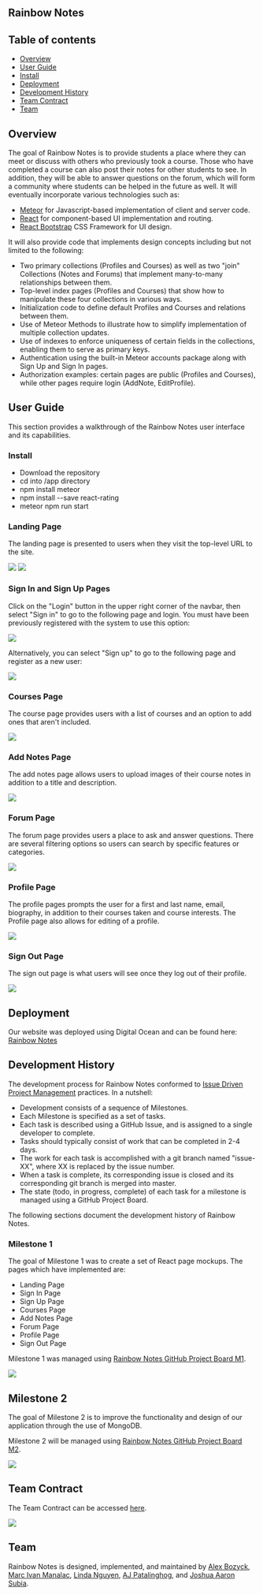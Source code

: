 ## Rainbow Notes

## Table of contents

* [Overview](#overview)
* [User Guide](#user-guide)
* [Install](#install)
* [Deployment](#deployment)
* [Development History](#development-history)
* [Team Contract](#team-contract)
* [Team](#team)

## Overview

The goal of Rainbow Notes is to provide students a place where they can meet or discuss with others who previously took a course. Those who have completed a course can also post their notes for other students to see. In addition, they will be able to answer questions on the forum, which will form a community where students can be helped in the future as well. It will eventually incorporate various technologies such as:

* [Meteor](https://www.meteor.com/) for Javascript-based implementation of client and server code.
* [React](https://reactjs.org/) for component-based UI implementation and routing.
* [React Bootstrap](https://react-bootstrap.github.io/) CSS Framework for UI design.

It will also provide code that implements design concepts including but not limited to the following:

* Two primary collections (Profiles and Courses) as well as two "join" Collections (Notes and Forums) that implement many-to-many relationships between them.
* Top-level index pages (Profiles and Courses) that show how to manipulate these four collections in various ways.
* Initialization code to define default Profiles and Courses and relations between them.
* Use of Meteor Methods to illustrate how to simplify implementation of multiple collection updates.
* Use of indexes to enforce uniqueness of certain fields in the collections, enabling them to serve as primary keys.
* Authentication using the built-in Meteor accounts package along with Sign Up and Sign In pages.
* Authorization examples: certain pages are public (Profiles and Courses), while other pages require login (AddNote, EditProfile).

## User Guide

This section provides a walkthrough of the Rainbow Notes user interface and its capabilities.

### Install
* Download the repository
* cd into /app directory
* npm install meteor
* npm install --save react-rating
* meteor npm run start

### Landing Page

The landing page is presented to users when they visit the top-level URL to the site.

![](images/landing-1.png)
![](images/landing-2.png)

### Sign In and Sign Up Pages

Click on the "Login" button in the upper right corner of the navbar, then select "Sign in" to go to the following page and login. You must have been previously registered with the system to use this option:

![](images/sign-in.png)

Alternatively, you can select "Sign up" to go to the following page and register as a new user:

![](images/sign-up.png)

### Courses Page 

The course page provides users with a list of courses and an option to add ones that aren't included. 

![](images/courses.png)

### Add Notes Page
The add notes page allows users to upload images of their course notes in addition to a title and description.

![](images/add-notes.png)

### Forum Page
The forum page provides users a place to ask and answer questions. There are several filtering options so users can search by specific features or categories.

![](images/forum.png)

### Profile Page
The profile pages prompts the user for a first and last name, email, biography, in addition to their courses taken and course interests. The Profile page also allows for editing of a profile.

![](images/profile.png)

### Sign Out Page
The sign out page is what users will see once they log out of their profile.

![](images/sign-out.png)

## Deployment
Our website was deployed using Digital Ocean and can be found here: [Rainbow Notes](http://146.190.34.247/)

## Development History

The development process for Rainbow Notes conformed to [Issue Driven Project Management](http://courses.ics.hawaii.edu/ics314f19/modules/project-management/) practices. In a nutshell:

* Development consists of a sequence of Milestones.
* Each Milestone is specified as a set of tasks.
* Each task is described using a GitHub Issue, and is assigned to a single developer to complete.
* Tasks should typically consist of work that can be completed in 2-4 days.
* The work for each task is accomplished with a git branch named "issue-XX", where XX is replaced by the issue number.
* When a task is complete, its corresponding issue is closed and its corresponding git branch is merged into master.
* The state (todo, in progress, complete) of each task for a milestone is managed using a GitHub Project Board.

The following sections document the development history of Rainbow Notes.

### Milestone 1

The goal of Milestone 1 was to create a set of React page mockups. The pages which have implemented are:

* Landing Page
* Sign In Page
* Sign Up Page
* Courses Page
* Add Notes Page
* Forum Page
* Profile Page
* Sign Out Page

Milestone 1 was managed using [Rainbow Notes GitHub Project Board M1](https://github.com/orgs/rainbow-notes/projects/1).

![](images/m1.png)

## Milestone 2
The goal of Milestone 2 is to improve the functionality and design of our application through the use of MongoDB.

Milestone 2 will be managed using [Rainbow Notes GitHub Project Board M2](https://github.com/orgs/rainbow-notes/projects/3).

![](images/m2.png)

## Team Contract
The Team Contract can be accessed [here](https://docs.google.com/document/d/1BYhkQZ8t0XISmMmo7v_vEQqs3v2YHlsyFllaGU7u8lg/edit?usp=sharing).

![](images/team-contract.png)

## Team
Rainbow Notes is designed, implemented, and maintained by [Alex Bozyck](https://abozb01.github.io/), [Marc Ivan Manalac](https://marcivanmanalac.github.io/), [Linda Nguyen](https://lindanguyen25.github.io), [AJ Patalinghog](https://aj-patalinghog.github.io), and [Joshua Aaron Subia](https://josh-subia.github.io/).
